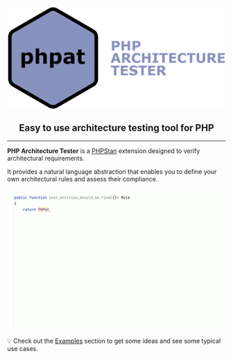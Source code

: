 #
<p align="center">
    <img width="500px" src="assets/logo.png" alt="PHP Architecture Tester">
</p>
<h2 align="center">Easy to use architecture testing tool for PHP</h2>


<hr />

**PHP Architecture Tester** is a [PHPStan](https://phpstan.org/) extension designed to verify architectural requirements.

It provides a natural language abstraction that enables you to define your own architectural rules and assess their compliance.

<p align="center">
    <img width="700" src="assets/example.gif" alt="Example">
</p>

💡 Check out the [Examples](examples.md) section to get some ideas and see some typical use cases.

<br />
